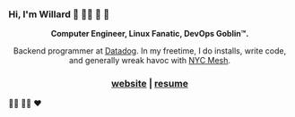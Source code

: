 ### Hi, I'm Willard 🦎 🏳️‍🌈 🐧 👾

<p align="center">
<strong>Computer Engineer, Linux Fanatic, DevOps Goblin™.</strong>
</p>

<p align="center">
Backend programmer at <a href="https://datadoghq.com">Datadog</a>. In my freetime, I do installs, write code, and generally wreak havoc with <a href="https://nycmesh.net">NYC Mesh</a>.
</p>

<h3 align="center">
  <a href="https://nilges.me">website</a> | <a href="http://resume.nilges.me">resume</a>
</h3>

🏳️‍⚧️ 🏳️‍🌈 ❤️ 
